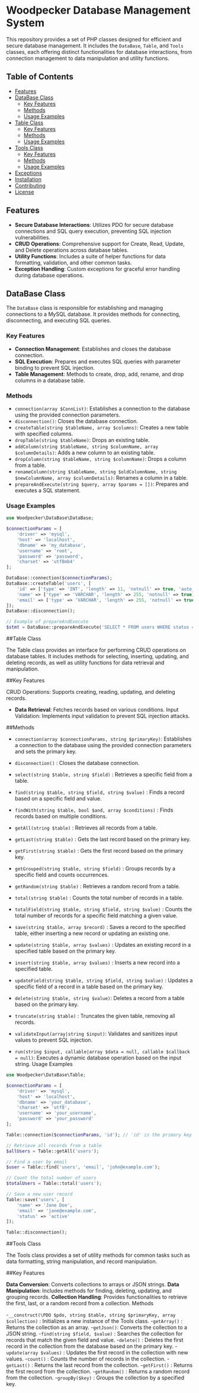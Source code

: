 # Woodpecker Database Management System

This repository provides a set of PHP classes designed for efficient and secure database management. It includes the `DataBase`, `Table`, and `Tools` classes, each offering distinct functionalities for database interactions, from connection management to data manipulation and utility functions.

## Table of Contents

- [Features](#features)
- [DataBase Class](#database-class)
    - [Key Features](#database-key-features)
    - [Methods](#database-methods)
    - [Usage Examples](#database-usage-examples)
- [Table Class](#table-class)
    - [Key Features](#table-key-features)
    - [Methods](#table-methods)
    - [Usage Examples](#table-usage-examples)
- [Tools Class](#tools-class)
    - [Key Features](#tools-key-features)
    - [Methods](#tools-methods)
    - [Usage Examples](#tools-usage-examples)
- [Exceptions](#exceptions)
- [Installation](#installation)
- [Contributing](#contributing)
- [License](#license)

## Features

- **Secure Database Interactions**: Utilizes PDO for secure database connections and SQL query execution, preventing SQL injection vulnerabilities.
- **CRUD Operations**: Comprehensive support for Create, Read, Update, and Delete operations across database tables.
- **Utility Functions**: Includes a suite of helper functions for data formatting, validation, and other common tasks.
- **Exception Handling**: Custom exceptions for graceful error handling during database operations.

## DataBase Class

The `DataBase` class is responsible for establishing and managing connections to a MySQL database. It provides methods for connecting, disconnecting, and executing SQL queries.

### Key Features

- **Connection Management**: Establishes and closes the database connection.
- **SQL Execution**: Prepares and executes SQL queries with parameter binding to prevent SQL injection.
- **Table Management**: Methods to create, drop, add, rename, and drop columns in a database table.

### Methods

- `connection(array $ConnList)`: Establishes a connection to the database using the provided connection parameters.
- `disconnection()`: Closes the database connection.
- `createTable(string $tableName, array $columns)`: Creates a new table with specified columns.
- `dropTable(string $tableName)`: Drops an existing table.
- `addColumn(string $tableName, string $columnName, array $columnDetails)`: Adds a new column to an existing table.
- `dropColumn(string $tableName, string $columnName)`: Drops a column from a table.
- `renameColumn(string $tableName, string $oldColumnName, string $newColumnName, array $columnDetails)`: Renames a column in a table.
- `prepareAndExecute(string $query, array $params = [])`: Prepares and executes a SQL statement.

### Usage Examples

```php
use Woodpecker\DataBase\DataBase;

$connectionParams = [
    'driver' => 'mysql',
    'host' => 'localhost',
    'dbname' => 'my_database',
    'username' => 'root',
    'password' => 'password',
    'charset' => 'utf8mb4'
];

DataBase::connection($connectionParams);
DataBase::createTable('users', [
    'id' => ['type' => 'INT', 'length' => 11, 'notnull' => true, 'auto_increment' => true, 'primary_key' => true],
    'name' => ['type' => 'VARCHAR', 'length' => 255, 'notnull' => true],
    'email' => ['type' => 'VARCHAR', 'length' => 255, 'notnull' => true]
]);
DataBase::disconnection();

// Example of prepareAndExecute
$stmt = DataBase::prepareAndExecute('SELECT * FROM users WHERE status = :status', ['status' => 'active']);
```
##Table Class

The Table class provides an interface for performing CRUD operations on database tables. It includes methods for selecting, inserting, updating, and deleting records, as well as utility functions for data retrieval and manipulation.

##Key Features

CRUD Operations: Supports creating, reading, updating, and deleting records.
- **Data Retrieval**: Fetches records based on various conditions.
Input Validation: Implements input validation to prevent SQL injection attacks.

##Methods
- `connection(array $connectionParams, string $primaryKey)`: Establishes a connection to the database using the provided connection parameters and sets the primary key.  
- `disconnection()` : Closes the database connection.
  
- `select(string $table, string $field)` : Retrieves a specific field from a table.  
- `find(string $table, string $field, string $value)` : Finds a record based on a specific field and value.  
- `findWith(string $table, bool $and, array $conditions)` : Finds records based on multiple conditions.  
- `getAll(string $table)` : Retrieves all records from a table.
- `getLast(string $table)` : Gets the last record based on the primary key.
- `getFirst(string $table)` : Gets the first record based on the primary key.
- `getGrouped(string $table, string $field)` : Groups records by a specific field and counts occurrences.
- `getRandom(string $table)` : Retrieves a random record from a table.
- `total(string $table)` : Counts the total number of records in a table.
- `totalField(string $table, string $field, string $value)` : Counts the total number of records for a specific field matching a given value.
- `save(string $table, array $record)` : Saves a record to the specified table, either inserting a new record or updating an existing one.
- `update(string $table, array $values)` : Updates an existing record in a specified table based on the primary key.
- `insert(string $table, array $values)` : Inserts a new record into a specified table.
- `updateField(string $table, string $field, string $value)` : Updates a specific field of a record in a table based on the primary key.
- `delete(string $table, string $value)`: Deletes a record from a table based on the primary key.
- `truncate(string $table)` : Truncates the given table, removing all records.
- `validateInput(array|string $input)`: Validates and sanitizes input values to prevent SQL injection.
- `run(string $input, callable|array $data = null, callable $callback = null)`: Executes a dynamic database operation based on the input string.
Usage Examples
```php
use Woodpecker\DataBase\Table;

$connectionParams = [
    'driver' => 'mysql',
    'host' => 'localhost',
    'dbname' => 'your_database',
    'charset' => 'utf8',
    'username' => 'your_username',
    'password' => 'your_password'
];

Table::connection($connectionParams, 'id'); // 'id' is the primary key

// Retrieve all records from a table
$allUsers = Table::getAll('users');

// Find a user by email
$user = Table::find('users', 'email', 'john@example.com');

// Count the total number of users
$totalUsers = Table::total('users');

// Save a new user record
Table::save('users', [
    'name' => 'Jane Doe',
    'email' => 'jane@example.com',
    'status' => 'active'
]);

Table::disconnection();
```

##Tools Class

The Tools class provides a set of utility methods for common tasks such as data formatting, string manipulation, and record manipulation.

##Key Features

**Data Conversion**: Converts collections to arrays or JSON strings.
**Data Manipulation**: Includes methods for finding, deleting, updating, and grouping records.
**Collection Handling**: Provides functionalities to retrieve the first, last, or a random record from a collection.
Methods

-`__construct(\PDO $pdo, string $table, string $primaryKey, array $collection)` : Initializes a new instance of the Tools class.
-`getArray()` : Returns the collection as an array.
-`getJson()`: Converts the collection to a JSON string.
-`find(string $field, $value)` : Searches the collection for records that match the given field and value.
-`delete()` : Deletes the first record in the collection from the database based on the primary key.
-`update(array $values)` : Updates the first record in the collection with new values.
-`count()` : Counts the number of records in the collection.
-`getLast()` : Returns the last record from the collection.
-`getFirst()` : Returns the first record from the collection.
-`getRandom()` : Returns a random record from the collection.
-`groupBy($key)` : Groups the collection by a specified key.
